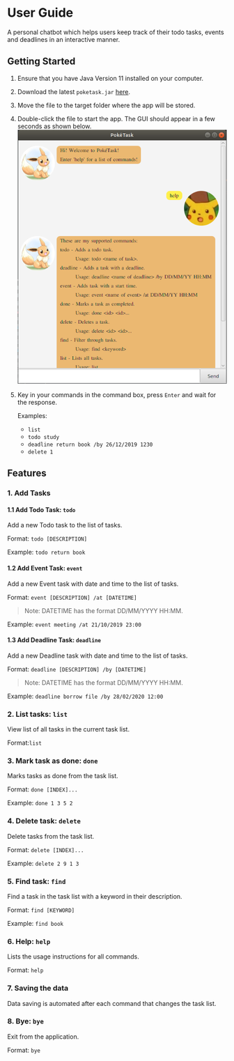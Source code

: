 # User Guide

A personal chatbot which helps users keep track of their todo tasks, events and deadlines in an interactive manner.

## Getting Started

1. Ensure that you have Java Version 11 installed on your computer.
2. Download the latest `poketask.jar` [here](https://github.com/jonchan51/duke/releases).
3. Move the file to the target folder where the app will be stored.
4. Double-click the file to start the app. The GUI should appear in a few seconds as shown below.
![PokeTask](https://github.com/jonchan51/duke/blob/master/docs/Ui.png?raw=true)
5. Key in your commands in the command box, press `Enter` and wait for the response.
   
   Examples:
   * `list` 
   * `todo study`
   * `deadline return book /by 26/12/2019 1230`
   * `delete 1`

## Features 

### 1. Add Tasks

#### 1.1 Add Todo Task: `todo`
Add a new Todo task to the list of tasks.
 
Format: `todo [DESCRIPTION]`
 
Example: `todo return book`

#### 1.2 Add Event Task: `event`

Add a new Event task with date and time to the list of tasks. 
 
Format: `event [DESCRIPTION] /at [DATETIME]`
 
> Note: DATETIME has the format DD/MM/YYYY HH:MM.
 
Example: `event meeting /at 21/10/2019 23:00`

#### 1.3 Add Deadline Task: `deadline`

Add a new Deadline task with date and time to the list of tasks.
 
Format: `deadline [DESCRIPTION] /by [DATETIME]`
 
> Note: DATETIME has the format DD/MM/YYYY HH:MM.
 
Example: `deadline borrow file /by 28/02/2020 12:00`
 
### 2. List tasks: `list`

View list of all tasks in the current task list.

Format:`list`

### 3. Mark task as done: `done`

Marks tasks as done from the task list.

Format: `done [INDEX]...`

Example: `done 1 3 5 2`

### 4. Delete task: `delete`

Delete tasks from the task list.

Format: `delete [INDEX]...`

Example: `delete 2 9 1 3`

### 5. Find task: `find`

Find a task in the task list with a keyword in their description.

Format: `find [KEYWORD]`

Example: `find book`

### 6. Help: `help`

Lists the usage instructions for all commands.

Format: `help`

### 7. Saving the data

Data saving is automated after each command that changes the task list.

### 8. Bye: `bye`

Exit from the application.

Format: `bye`